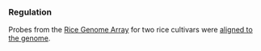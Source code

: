 ### Regulation

Probes from the [Rice Genome
Array](http://www.affymetrix.com/products_services/arrays/specific/rice.affx)
for two rice cultivars were [aligned to the
genome](http://europepmc.org/abstract/MED/12972041).
